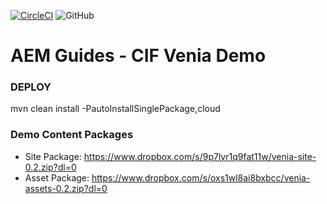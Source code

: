 [![CircleCI](https://circleci.com/gh/adobe/aem-cif-guides-venia.svg?style=svg)](https://circleci.com/gh/aem-cif-guides-venia)
![GitHub](https://img.shields.io/github/license/adobe/aem-cif-guides-venia.svg)

# AEM Guides - CIF Venia Demo

### DEPLOY
mvn clean install -PautoInstallSinglePackage,cloud

### Demo Content Packages
- Site Package: https://www.dropbox.com/s/9p7lyr1q9fat11w/venia-site-0.2.zip?dl=0
- Asset Package: https://www.dropbox.com/s/oxs1wl8ai8bxbcc/venia-assets-0.2.zip?dl=0
